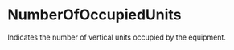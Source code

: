 NumberOfOccupiedUnits
=====================

Indicates the number of vertical units occupied by the equipment.
